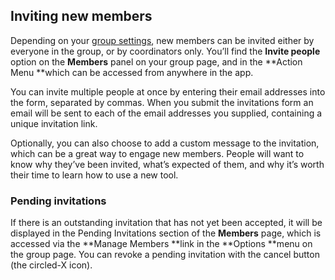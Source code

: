## Inviting new members

Depending on your [group settings](https://www.loomio.org/help#group-settings), new members can be invited either by everyone in the group, or by coordinators only. You’ll find the **Invite people** option on the **Members** panel on your group page, and in the **Action Menu **which can be accessed from anywhere in the app.

You can invite multiple people at once by entering their email addresses into the form, separated by commas. When you submit the invitations form an email will be sent to each of the email addresses you supplied, containing a unique invitation link.

Optionally, you can also choose to add a custom message to the invitation, which can be a great way to engage new members. People will want to know why they’ve been invited, what’s expected of them, and why it’s worth their time to learn how to use a new tool.

### Pending invitations

If there is an outstanding invitation that has not yet been accepted, it will be displayed in the Pending Invitations section of the **Members** page, which is accessed via the **Manage Members **link in the **Options **menu on the group page. You can revoke a pending invitation with the cancel button (the circled-X icon).
